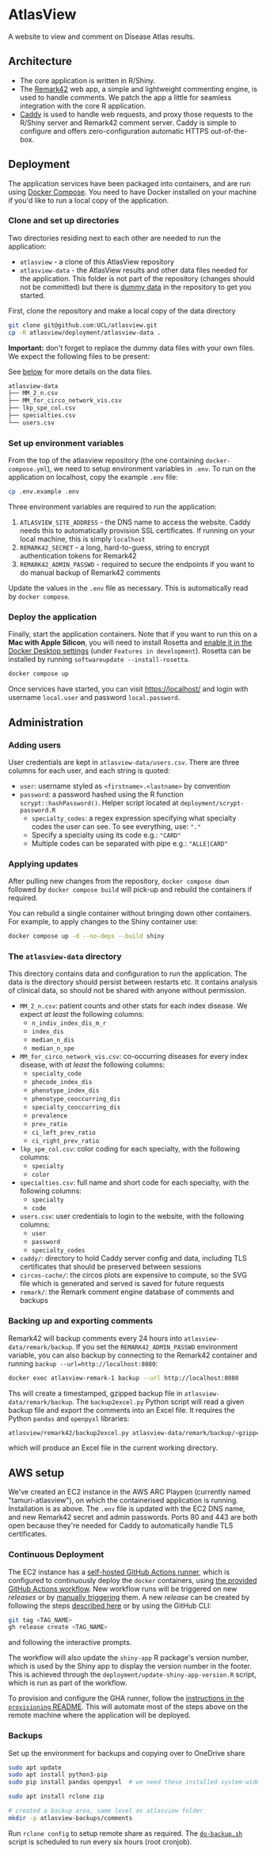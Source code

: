 # AtlasView

A website to view and comment on Disease Atlas results.

## Architecture

- The core application is written in R/Shiny.
- The [Remark42](https://remark42.com/) web app, a simple and lightweight commenting engine, is used to handle comments. We patch the app a little for seamless integration with the core R application.
- [Caddy](https://caddyserver.com/) is used to handle web requests, and proxy those requests to the R/Shiny server and Remark42 comment server. Caddy is simple to configure and offers zero-configuration automatic HTTPS out-of-the-box.

## Deployment

The application services have been packaged into containers, and are run using [Docker Compose](https://docs.docker.com/compose/). You need to have Docker installed on your machine if you'd like to run a local copy of the application.

### Clone and set up directories

Two directories residing next to each other are needed to run the application:

- `atlasview` - a clone of this AtlasView repository
- `atlasview-data` - the AtlasView results and other data files needed for the application. This folder is not part of the repository (changes should not be committed) but there is [dummy data](./deployment/atlasview-data) in the repository to get you started.

First, clone the repository and make a local copy of the data directory

```sh
git clone git@github.com:UCL/atlasview.git
cp -R atlasview/deployment/atlasview-data .
```

**Important:** don't forget to replace the dummy data files with your own files. We expect the
following files to be present:

See [below](#the-atlasview-data-directory) for more details on the data files.

```sh
atlasview-data
├── MM_2_n.csv
├── MM_for_circo_network_vis.csv
├── lkp_spe_col.csv
├── specialties.csv
└── users.csv
```

### Set up environment variables

From the top of the atlasview repository (the one containing `docker-compose.yml`), we need to setup environment variables in `.env`. To run on the application on localhost, copy the example `.env` file:

```sh
cp .env.example .env
```

Three environment variables are required to run the application:

1. `ATLASVIEW_SITE_ADDRESS` - the DNS name to access the website. Caddy needs this to automatically provision SSL certificates. If running on your local machine, this is simply `localhost`
2. `REMARK42_SECRET` - a long, hard-to-guess, string to encrypt authentication tokens for Remark42
3. `REMARK42_ADMIN_PASSWD` - required to secure the endpoints if you want to do manual backup of Remark42 comments

Update the values in the `.env` file as necessary. This is automatically read by `docker compose`.

### Deploy the application

Finally, start the application containers. Note that if you want to run this on a **Mac with Apple Silicon**, you will need to install Rosetta and [enable it in the Docker Desktop settings](https://docs.docker.com/desktop/settings/mac/#use-rosetta-for-x86amd64-emulation-on-apple-silicon) (under `Features in development`). Rosetta can be installed by running `softwareupdate --install-rosetta`.

```sh
docker compose up
```

Once services have started, you can visit [https://localhost/](https://localhost/) and login with username `local.user` and password `local.password`.

## Administration

### Adding users

User credentials are kept in `atlasview-data/users.csv`. There are three columns for each user, and each string is quoted:

- `user`: username styled as `<firstname>.<lastname>` by convention
- `password`: a password hashed using the R function `scrypt::hashPassword()`. Helper script located at `deployment/scrypt-password.R`
  - `specialty_codes`: a regex expression specifying what specialty codes the user can see.
    To see everything, use: `"."`
  - Specify a specialty using its code e.g.: `"CARD"`
  - Multiple codes can be separated with pipe e.g.: `"ALLE|CARD"`

### Applying updates

After pulling new changes from the repository, `docker compose down` followed by `docker compose build` will pick-up and rebuild the containers if required.

You can rebuild a single container without bringing down other containers. For example, to apply changes to the Shiny container use:

```sh
docker compose up -d --no-deps --build shiny
```

### The `atlasview-data` directory

This directory contains data and configuration to run the application. The data is the directory should persist between restarts etc. It contains analysis of clinical data, so should not be shared with anyone without permission.

<!-- TODO: add definitions for the column names -->
- `MM_2_n.csv`: patient counts and other stats for each index disease. We expect *at least* the following columns:
  - `n_indiv_index_dis_m_r`
  - `index_dis`
  - `median_n_dis`
  - `median_n_spe`
- `MM_for_circo_network_vis.csv`: co-occurring diseases for every index disease, with *at least* the following columns:
  - `specialty_code`
  - `phecode_index_dis`
  - `phenotype_index_dis`
  - `phenotype_cooccurring_dis`
  - `specialty_cooccurring_dis`
  - `prevalence`
  - `prev_ratio`
  - `ci_left_prev_ratio`
  - `ci_right_prev_ratio`
- `lkp_spe_col.csv`: color coding for each specialty, with the following columns:
  - `specialty`
  - `color`
- `specialties.csv`: full name and short code for each specialty, with the following columns:
  - `specialty`
  - `code`
- `users.csv`: user credentials to login to the website, with the following columns:
  - `user`
  - `password`
  - `specialty_codes`
- `caddy/`: directory to hold Caddy server config and data, including TLS certificates that should be preserved between sessions
- `circos-cache/`: the circos plots are expensive to compute, so the SVG file which is generated and served is saved for future requests
- `remark/`: the Remark comment engine database of comments and backups

### Backing up and exporting comments

Remark42 will backup comments every 24 hours into `atlasview-data/remark/backup`. If you set the
`REMARK42_ADMIN_PASSWD` environment variable, you can also backup by connecting to the Remark42
container and running `backup --url=http://localhost:8080`:

```sh
docker exec atlasview-remark-1 backup --url http://localhost:8080
```

Ths will create a timestamped, gzipped backup file in `atlasview-data/remark/backup`.
The `backup2excel.py` Python script will read a given backup file and export the comments into an Excel file. It requires the Python `pandas` and `openpyxl` libraries:

```sh
atlasview/remark42/backup2excel.py atlasview-data/remark/backup/<gzipped-backup-file>.gz
```

which will produce an Excel file in the current working directory.

## AWS setup

We've created an EC2 instance in the AWS ARC Playpen (currently named "tamuri-atlasview"), on which the containerised application is running. Installation is as above. The `.env` file is updated with the EC2 DNS name, and new Remark42 secret and admin passwords. Ports 80 and 443 are both open because they're needed for Caddy to automatically handle TLS certificates.

### Continuous Deployment

The EC2 instance has a [self-hosted GitHub Actions
runner](https://docs.github.com/en/actions/hosting-your-own-runners/managing-self-hosted-runners/about-self-hosted-runners),
which is configured to continuously deploy the `docker` containers, using [the provided GitHub Actions workflow](./.github/workflows/docker-build.yml). New workflow runs will be triggered on new *releases* or by [manually triggering](https://docs.github.com/en/actions/using-workflows/manually-running-a-workflow) them. A new *release* can be created by following the steps [described here](https://docs.github.com/en/repositories/releasing-projects-on-github/managing-releases-in-a-repository) or by using the GitHub CLI:

```sh
git tag <TAG_NAME>
gh release create <TAG_NAME>
```

and following the interactive prompts.

The workflow will also update the `shiny-app` R package's version number, which is used by the Shiny
app to display the version number in the footer. This is achieved through the `deployment/update-shiny-app-version.R` script, which is run as part of the workflow.

To provision and configure the GHA runner, follow the
[instructions in the `provisioning` README](./provisioning/README.md). This will automate most of
the steps above on the remote machine where the application will be deployed.

### Backups

Set up the environment for backups and copying over to OneDrive share

```sh
sudo apt update
sudo apt install python3-pip
sudo pip install pandas openpyxl  # we need these installed system-wide

sudo apt install rclone zip

# created a backup area, same level as atlasview folder
mkdir -p atlasview-backups/comments
```

Run `rclone config` to setup remote share as required. The [`do-backup.sh`](./deployment/do-backup.sh) script is scheduled to run every six hours (root cronjob).
